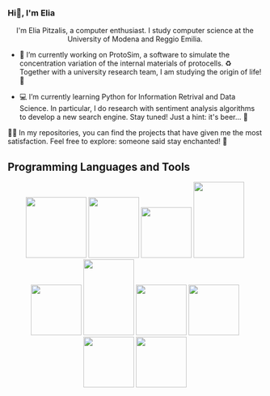 ### Hi👋, I'm Elia

<p align="center">I'm Elia Pitzalis, a computer enthusiast. I study computer science at the University of Modena and Reggio Emilia.</p>

- 🐣 I’m currently working on ProtoSim, a software to simulate the concentration variation of the internal materials of protocells.
♻️ Together with a university research team, I am studying the origin of life! 💐

- 💻 I’m currently learning Python for Information Retrival and Data Science. In particular, I do research with sentiment analysis algorithms to develop a new search engine. 
Stay tuned! Just a hint: it's beer... 🍻 

✍🏻 In my repositories, you can find the projects that have given me the most satisfaction. Feel free to explore: someone said stay enchanted! 🎨

## Programming Languages and Tools
<div align="center">
  <img src="https://upload.wikimedia.org/wikipedia/commons/thumb/f/f1/Icons8_flat_linux.svg/1200px-Icons8_flat_linux.svg.png" style="width:120px;height:120px;" />
  <!-- <img src="https://www.geekandjob.com/uploads/wiki/9e88fca5f508c3931ab20fd562afa066d7ebc455.png" style="width:100px;height:120px;" /> -->
  <img src="https://upload.wikimedia.org/wikipedia/commons/1/18/ISO_C%2B%2B_Logo.svg" style="width:100px;height:120px;" />
  <img src="https://upload.wikimedia.org/wikipedia/commons/thumb/c/c3/Python-logo-notext.svg/800px-Python-logo-notext.svg.png" style="width:100px;height:100px;" />
  <img src="https://upload.wikimedia.org/wikipedia/it/thumb/2/2e/Java_Logo.svg/1200px-Java_Logo.svg.png" style="width:100px;height:150px;" />
  <img src="https://upload.wikimedia.org/wikipedia/commons/thumb/0/01/FileZilla_logo.svg/2048px-FileZilla_logo.svg.png" style="width:100px;height:100px;" />
  <img src="https://upload.wikimedia.org/wikipedia/commons/thumb/e/e0/ArduinoLogo_%C2%AE.svg/1200px-ArduinoLogo_%C2%AE.svg.png" style="width:100px;height:150;" />
  <img src="https://symbols.getvecta.com/stencil_28/61_sql-database-generic.90b41636a8.png" style="width:100px;height:100px;" />
  <img src="https://upload.wikimedia.org/wikipedia/commons/thumb/2/29/Postgresql_elephant.svg/1985px-Postgresql_elephant.svg.png" style="width:100px;height:100px;" />
  <img src="https://upload.wikimedia.org/wikipedia/commons/thumb/2/21/Matlab_Logo.png/667px-Matlab_Logo.png" style="width:100px;height:100px;" />
  <img src="https://upload.wikimedia.org/wikipedia/commons/thumb/3/38/Jupyter_logo.svg/1200px-Jupyter_logo.svg.png" style="width:100px;height:100px;" />
  
</div>


<!--
**Piltxi/piltxi** is a ✨ _special_ ✨ repository because its `README.md` (this file) appears on your GitHub profile.

Here are some ideas to get you started:

- 🔭 I’m currently working on ...
- 🌱 I’m currently learning ...
- 👯 I’m looking to collaborate on ...
- 🤔 I’m looking for help with ...
-->
